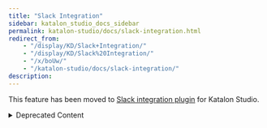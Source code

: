 ```yaml
---
title: "Slack Integration"
sidebar: katalon_studio_docs_sidebar
permalink: katalon-studio/docs/slack-integration.html
redirect_from:
    - "/display/KD/Slack+Integration/"
    - "/display/KD/Slack%20Integration/"
    - "/x/boUw/"
    - "/katalon-studio/docs/slack-integration/"
description:
---
```


This feature has been moved to [Slack integration plugin](https://store.katalon.com/product/4/Slack-Integration) for Katalon Studio.

<details><summary>Deprecated Content</summary>

General Settings
----------------

You can receive Katalon Studio notifications for Slack by enabling Slack Integration. This setting is available at **Window > Katalon Studio Preferences > Katalon > Team Collaboration**.

![](https://github.com/katalon-studio/docs-images/raw/master/katalon-studio/docs/slack-integration/image2017-6-29-163A573A34.png)

1.  Check on the **Using Slack** checkbox. The entire screen will be changed to editable mode. Where:

    | Field | Description |
    | --- | --- |
    | Authentication Token | The authentication token to make the connection to your Slack's account. Follow this [help](/display/KD/Slack+Integration#SlackIntegration-ObtainSlackauthenticationtoken) to obtain the Slack authentication token. |
    | Channel/Group | The channel/group of Slack to get messages regarding activities from Katalon Studio. |
    | Post the message as the authenticated user | Katalon Studio will use your Slack username when posting messages to Slack. |
    | Bot Username | You can provide another name here which Katalon Studio will use instead of your Slack username. |

2.  Provide all the required information above and click **Test Connection**. 
    If the connection from Katalon Studio to your Slack team space is successfully established, you can verify as below:
    ![](https://github.com/katalon-studio/docs-images/raw/master/katalon-studio/docs/slack-integration/2.png)


3.  The **Send message to Slack when** displays all the actions in Katalon Studio, that will result in sending notifications to Slack.
    ![](https://github.com/katalon-studio/docs-images/raw/master/katalon-studio/docs/slack-integration/3.png)


4.  Select your preferred actions to get the notification and click **OK** to save Slack configuration.

    > All the above preferences are saved into the file "**com.kms.katalon.composer.integration.slack.prefs**" under the "**config\\.metadata\\.plugins\\org.eclipse.core.runtime\\.settings**" location in your Katalon Studio build folder. You can manually modify the values in this file to change how Katalon Studio works with Slack.


Obtain Slack authentication token
---------------------------------

Follow the steps below to obtain the Slack authentication token:

1. Open your web browser and log in your Slack team space. Navigate to [Slack API App](https://api.slack.com/apps) to create a Katalon Studio app which is a chat bot to send notification to your Slack Work Space. Read more about Slack App [here](https://api.slack.com/slack-apps).


![](https://github.com/katalon-studio/docs-images/raw/master/katalon-studio/docs/slack-integration/slack-1.png)

2.  Click on OAuth & Permissions on the left menu to get the Token and define Scopes to the chat bot. An authentication token will be generated. For example:


![](https://github.com/katalon-studio/docs-images/raw/master/katalon-studio/docs/slack-integration/Screen-Shot-2018-08-06-at-10.50.04-AM.png)

3.  Select the desired Scopes for the app. Once finished, copy the OAuth Access Token to Katalon Studio Slack integration setting.


![](https://github.com/katalon-studio/docs-images/raw/master/katalon-studio/docs/slack-integration/slack-2.png)

4.  Click Test Connection in Katalon Studio


![](https://github.com/katalon-studio/docs-images/raw/master/katalon-studio/docs/slack-integration/Screen-Shot-2018-08-06-at-1.07.16-PM.png)

Verify posted messages in Slack
-------------------------------

You can verify whether the messages are correctly sent to your Slack team space from your Katalon Studio, as below:

1.  Assume that Katalon Studio is configured to send a notification whenever a test case is created.
2.  Create an empty test case.
3.  Navigate to your chosen Slack channel/group, a message posted from Katalon Studio should be displayed.
    ![](https://github.com/katalon-studio/docs-images/raw/master/katalon-studio/docs/slack-integration/6.png)

</details>